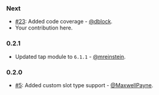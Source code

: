 ### Next

* [#23](https://github.com/alexa-js/alexa-utterances/issues/23): Added code coverage - [@dblock](https://github.com/dblock).
* Your contribution here.

### 0.2.1

* Updated tap module to `6.1.1` - [@mreinstein](https://github.com/mreinstein).

### 0.2.0

* [#5](https://github.com/alexa-js/alexa-utterances/pull/5): Added custom slot type support - [@MaxwellPayne](https://github.com/MaxwellPayne).
